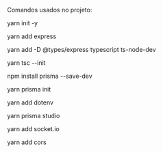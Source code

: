 Comandos usados no projeto:

yarn init -y

yarn add express

yarn add -D @types/express typescript ts-node-dev

yarn tsc --init

npm install prisma --save-dev

yarn prisma init

yarn add dotenv

yarn prisma studio

yarn add socket.io

yarn add cors
